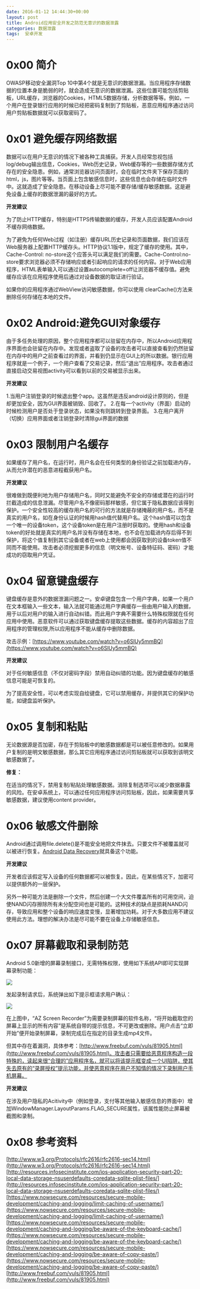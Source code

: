```yaml
---
date: 2016-01-12 14:44:30+00:00
layout: post
title: Android应用安全开发之防范无意识的数据泄露
categories: 数据泄露
tags:  安卓开发
---
```


0x00 简介
====

OWASP移动安全漏洞Top 10中第4个就是无意识的数据泄漏。当应用程序存储数据的位置本身是脆弱的时，就会造成无意识的数据泄漏。这些位置可能包括剪贴板，URL缓存，浏览器的Cookies，HTML5数据存储，分析数据等等。例如，一个用户在登录银行应用的时候已经把密码复制到了剪贴板，恶意应用程序通过访问用户剪贴板数据就可以获取密码了。

0x01 避免缓存网络数据
====

数据可以在用户无意识的情况下被各种工具捕获。开发人员经常忽视包括log/debug输出信息，Cookies，Web历史记录，Web缓存等的一些数据存储方式存在的安全隐患。例如，通常浏览器访问页面时，会在临时文件夹下保存页面的html，js，图片等等。当页面上包含敏感信息时，这些信息也会存储在临时文件中。这就造成了安全隐患。在移动设备上尽可能不要存储/缓存敏感数据。这是避免设备上缓存的数据泄漏的最好的方式。

**开发建议**

为了防止HTTP缓存，特别是HTTPS传输数据的缓存，开发人员应该配置Android不缓存网络数据。

为了避免为任何Web过程（如注册）缓存URL历史记录和页面数据，我们应该在Web服务器上配置HTTP缓存头。HTTP协议1.1版中，规定了缓存的使用。其中，Cache-Control: no-store这个应答头可以满足我们的需要。Cache-Control:no-store要求浏览器必须不存储响应或者引起响应的请求的任何内容。对于Web应用程序，HTML表单输入可以通过设置autocomplete=off让浏览器不缓存值。避免缓存应该在应用程序使用后通过对设备数据的取证进行验证。

如果你的应用程序通过WebView访问敏感数据，你可以使用 clearCache()方法来删除任何存储在本地的文件。

0x02 Android:避免GUI对象缓存
====

由于多任务处理的原因，整个应用程序都可以驻留在内存中，所以Android应用程序界面也会驻留在内存中。发现或者盗取了设备的攻击者可以直接查看到仍然驻留在内存中的用户之前查看过的界面，并看到仍显示在GUI上的所以数据。银行应用程序就是一个例子，一个用户查看了交易记录，然后“退出”应用程序。攻击者通过直接启动交易视图activity可以看到以前的交易被显示出来。

**开发建议**

1.当用户注销登录的时候退出整个app。这虽然是违反android设计原则的，但是却更加安全，因为GUI界面被销毁、回收了。
2.在每一个activity（界面）启动的时候检测用户是否处于登录状态，如果没有则跳转到登录界面。
3.在用户离开（切换）应用界面或者注销登录时清除gui界面的数据

0x03 限制用户名缓存
====

如果缓存了用户名，在运行时，用户名会在任何类型的身份验证之前加载进内存，从而允许潜在的恶意进程截获用户名。

**开发建议**

很难做到既便利地为用户存储用户名，同时又能避免不安全的存储或潜在的运行时拦截造成的信息泄漏。尽管用户名不像密码那样敏感，但它属于隐私数据应该得到保护。一个安全性较高的缓存用户名的可行的方法就是存储掩蔽的用户名，而不是真实的用户名，如在身份认证的时候用hash值代替用户名。这个hash值可以包含一个唯一的设备token，这个设备token是在用户注册时获取的。使用hash和设备token的好处就是真实的用户名并没有存储在本地，也不会在加载进内存后得不到保护，将这个值复制到其它设备或者在web上使用都会因获取到的设备token值不同而不能使用。攻击者必须挖掘更多的信息（明文帐号、设备特征码、密码）才能成功的窃取用户凭证。

0x04 留意键盘缓存
====

键盘缓存是意外的数据泄漏问题之一。安卓键盘包含一个用户字典，如果一个用户在文本框输入一些文本，输入法就可能通过用户字典缓存一些由用户输入的数据，用于以后对用户的输入进行自动纠错。而此用户字典不需要什么特殊权限就在任何应用中使用。恶意软件可以通过获取键盘缓存提取这些数据。缓存的内容超出了应用程序的管理权限,所以应用程序不能从缓存中删除数据。

攻击示例：[https://www.youtube.com/watch?v=o6SlUy5mmBQ](https://www.youtube.com/watch?v=o6SlUy5mmBQ)

**开发建议**

对于任何敏感信息（不仅对密码字段）禁用自动纠错的功能。因为键盘缓存的敏感信息可能是可恢复的。

为了提高安全性，可以考虑实现自绘键盘，它可以禁用缓存，并提供其它的保护功能，如键盘监听保护。

0x05 复制和粘贴
====

无论数据源是否加密，存在于剪贴板中的敏感数据都是可以被任意修改的。如果用户复制的是明文敏感数据，那么其它应用程序通过访问剪贴板就可以获取到该明文敏感数据了。

**修复：**

在适当的情况下，禁用复制/粘贴处理敏感数据。消除复制选项可以减少数据暴露的风险。在安卓系统上，可以通过任何应用程序访问剪贴板，因此，如果需要共享敏感数据，建议使用content provider。

0x06 敏感文件删除
====

Android通过调用file.delete()是不能安全地把文件抹去。只要文件不被覆盖就可以被进行恢复。[Android Data Recovery](http://www.android-recovery.net/android-data-recovery.html)就具备这个功能。

**开发建议**

开发者应该假定写入设备的任何数据都可以被恢复。因此，在某些情况下，加密可以提供额外的一层保护。

另外一种可能方法是删除一个文件，然后创建一个大文件覆盖所有的可用空间，迫使NAND闪存擦除所有未分配空间也是可能的。这种技术的缺点是损耗NAND闪存，导致应用和整个设备的响应速度变慢，显著增加功耗。对于大多数应用不建议使用此方法。理想的解决办法是尽可能不要在设备上存储敏感信息。

0x07 屏幕截取和录制防范
====

Android 5.0新增的屏幕录制接口，无需特殊权限，使用如下系统API即可实现屏幕录制功能：

[![ ](/assets/Android应用安全开发之防范无意识的数据泄露1.jpg)](/assets/Android应用安全开发之防范无意识的数据泄露1.jpg)

发起录制请求后，系统弹出如下提示框请求用户确认：

[![ ](/assets/Android应用安全开发之防范无意识的数据泄露2.jpg)](/assets/Android应用安全开发之防范无意识的数据泄露2.jpg)

在上图中，“AZ Screen Recorder”为需要录制屏幕的软件名称，“将开始截取您的屏幕上显示的所有内容”是系统自带的提示信息，不可更改或删除。用户点击“立即开始”便开始录制屏幕，录制完成后在指定的目录生成mp4文件。

但其中存在着漏洞，具体参考：[http://www.freebuf.com/vuls/81905.html](http://www.freebuf.com/vuls/81905.html)。攻击者只需要给恶意程序构造一段特殊的，读起来很“合理的”应用程序名，就可以将该提示框变成一个UI陷阱，使其失去原有的“录屏授权”提示功能，并使恶意程序在用户不知情的情况下录制用户手机屏幕。

**开发建议**

在涉及用户隐私的Acitivity中（例如登录，支付等其他输入敏感信息的界面中）增加WindowManager.LayoutParams.FLAG_SECURE属性，该属性能防止屏幕被截图和录制。

0x08 参考资料
====

[http://www.w3.org/Protocols/rfc2616/rfc2616-sec14.html](http://www.w3.org/Protocols/rfc2616/rfc2616-sec14.html) 
[http://resources.infosecinstitute.com/ios-application-security-part-20-local-data-storage-nsuserdefaults-coredata-sqlite-plist-files/](http://resources.infosecinstitute.com/ios-application-security-part-20-local-data-storage-nsuserdefaults-coredata-sqlite-plist-files/) 
[https://www.nowsecure.com/resources/secure-mobile-development/caching-and-logging/limit-caching-of-username/](https://www.nowsecure.com/resources/secure-mobile-development/caching-and-logging/limit-caching-of-username/) 
[https://www.nowsecure.com/resources/secure-mobile-development/caching-and-logging/be-aware-of-the-keyboard-cache/](https://www.nowsecure.com/resources/secure-mobile-development/caching-and-logging/be-aware-of-the-keyboard-cache/) 
[https://www.nowsecure.com/resources/secure-mobile-development/caching-and-logging/be-aware-of-copy-paste/](https://www.nowsecure.com/resources/secure-mobile-development/caching-and-logging/be-aware-of-copy-paste/) 
[http://www.freebuf.com/vuls/81905.html](http://www.freebuf.com/vuls/81905.html) 

